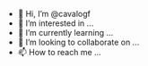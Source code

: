 - 👋 Hi, I’m @cavalogf
- 👀 I’m interested in ...
- 🌱 I’m currently learning ...
- 💞️ I’m looking to collaborate on ...
- 📫 How to reach me ...

<!---
cavalogf/cavalogf is a ✨ special ✨ repository because its `README.md` (this file) appears on your GitHub profile.
You can click the Preview link to take a look at your changes.
--->

